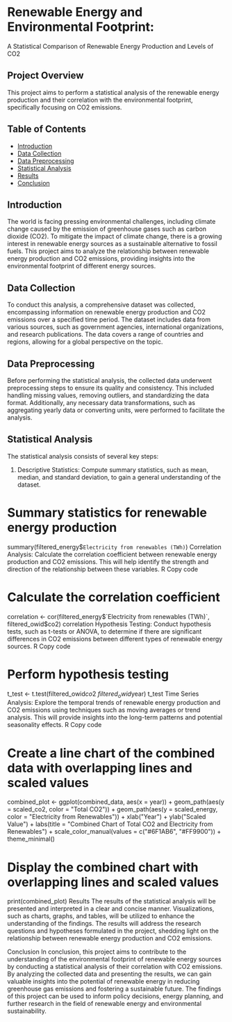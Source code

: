 # Renewable Energy and Environmental Footprint: 
A Statistical Comparison of Renewable Energy Production and Levels of CO2

## Project Overview

This project aims to perform a statistical analysis of the renewable energy production and their correlation with the environmental footprint, specifically focusing on CO2 emissions.

## Table of Contents

- [Introduction](#introduction)
- [Data Collection](#data-collection)
- [Data Preprocessing](#data-preprocessing)
- [Statistical Analysis](#statistical-analysis)
- [Results](#results)
- [Conclusion](#conclusion)

## Introduction
The world is facing pressing environmental challenges, including climate change caused by the emission of greenhouse gases such as carbon dioxide (CO2). To mitigate the impact of climate change, there is a growing interest in renewable energy sources as a sustainable alternative to fossil fuels. This project aims to analyze the relationship between renewable energy production and CO2 emissions, providing insights into the environmental footprint of different energy sources.

## Data Collection
To conduct this analysis, a comprehensive dataset was collected, encompassing information on renewable energy production and CO2 emissions over a specified time period. The dataset includes data from various sources, such as government agencies, international organizations, and research publications. The data covers a range of countries and regions, allowing for a global perspective on the topic.

## Data Preprocessing
Before performing the statistical analysis, the collected data underwent preprocessing steps to ensure its quality and consistency. This included handling missing values, removing outliers, and standardizing the data format. Additionally, any necessary data transformations, such as aggregating yearly data or converting units, were performed to facilitate the analysis.

## Statistical Analysis
The statistical analysis consists of several key steps:

1. Descriptive Statistics: Compute summary statistics, such as mean, median, and standard deviation, to gain a general understanding of the dataset.


# Summary statistics for renewable energy production
summary(filtered_energy$`Electricity from renewables (TWh)`)
Correlation Analysis: Calculate the correlation coefficient between renewable energy production and CO2 emissions. This will help identify the strength and direction of the relationship between these variables.
R
Copy code
# Calculate the correlation coefficient
correlation <- cor(filtered_energy$`Electricity from renewables (TWh)`, filtered_owid$co2)
correlation
Hypothesis Testing: Conduct hypothesis tests, such as t-tests or ANOVA, to determine if there are significant differences in CO2 emissions between different types of renewable energy sources.
R
Copy code
# Perform hypothesis testing
t_test <- t.test(filtered_owid$co2 ~ filtered_owid$year)
t_test
Time Series Analysis: Explore the temporal trends of renewable energy production and CO2 emissions using techniques such as moving averages or trend analysis. This will provide insights into the long-term patterns and potential seasonality effects.
R
Copy code
# Create a line chart of the combined data with overlapping lines and scaled values
combined_plot <- ggplot(combined_data, aes(x = year)) +
  geom_path(aes(y = scaled_co2, color = "Total CO2")) +
  geom_path(aes(y = scaled_energy, color = "Electricity from Renewables")) +
  xlab("Year") +
  ylab("Scaled Value") +
  labs(title = "Combined Chart of Total CO2 and Electricity from Renewables") +
  scale_color_manual(values = c("#6F1AB6", "#FF9900")) +
  theme_minimal()

# Display the combined chart with overlapping lines and scaled values
print(combined_plot)
Results
The results of the statistical analysis will be presented and interpreted in a clear and concise manner. Visualizations, such as charts, graphs, and tables, will be utilized to enhance the understanding of the findings. The results will address the research questions and hypotheses formulated in the project, shedding light on the relationship between renewable energy production and CO2 emissions.

Conclusion
In conclusion, this project aims to contribute to the understanding of the environmental footprint of renewable energy sources by conducting a statistical analysis of their correlation with CO2 emissions. By analyzing the collected data and presenting the results, we can gain valuable insights into the potential of renewable energy in reducing greenhouse gas emissions and fostering a sustainable future. The findings of this project can be used to inform policy decisions, energy planning, and further research in the field of renewable energy and environmental sustainability.
